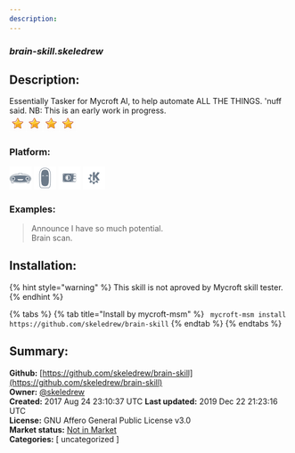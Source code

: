 ```yaml
---
description: 
---
```


### _brain-skill.skeledrew_  
## Description:  
Essentially Tasker for Mycroft AI, to help automate ALL THE THINGS. 'nuff said. NB: This is an early work in progress.  
![](../.gitbook/assets/star.png)![](../.gitbook/assets/star.png)![](../.gitbook/assets/star.png)![](../.gitbook/assets/star.png)  
### Platform:  
 ![Mark I](../.gitbook/assets/mark-1-icon.png)  ![Mark II](../.gitbook/assets/mark-2-icon.png)  ![Picroft](../.gitbook/assets/picroft-icon.png)  ![plasmoid](../.gitbook/assets/kde.png)   
### Examples:  
> Announce I have so much potential.  
> Brain scan.  
  
## Installation:  
{% hint style="warning" %}
This skill is not aproved by Mycroft skill tester.
{% endhint %}
    
{% tabs %}
{% tab title="Install by mycroft-msm" %}
``` mycroft-msm install https://github.com/skeledrew/brain-skill```
{% endtab %}
  {% endtabs %}
    
## Summary:  
**Github:** [https://github.com/skeledrew/brain-skill](https://github.com/skeledrew/brain-skill)  
**Owner:** [@skeledrew](https://github.com/skeledrew)  
**Created:** 2017 Aug 24 23:10:37 UTC  **Last updated:** 2019 Dec 22 21:23:16 UTC  
**License:** GNU Affero General Public License v3.0  
**Market status:** [Not in Market](https://market.mycroft.ai/skill/)  
**Categories:** [ uncategorized ]   
